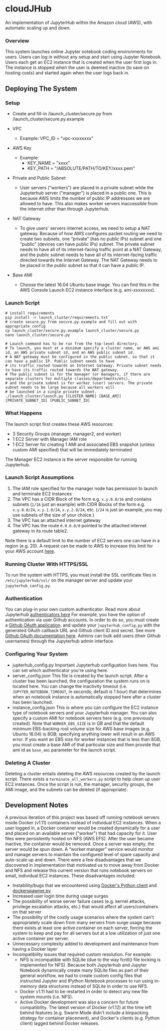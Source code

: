 cloudJHub
=======================
An implementation of JupyterHub within the Amazon cloud (AWS), with automatic scaling up and down.

### Overview ###

This system launches online Jupyter notebook coding environments for users. Users can log in without any setup and
start using Jupyter Notebook. Users each get an EC2 instance that is created when the user first logs in. The instance
is stopped when the user is deemed inactive (to save on hosting costs) and started again when the user logs back in.

Deploying The System
-----------------------------------
### Setup ###

- Create and fill-in /launch_cluster/secure.py from /launch_cluster/secure.py.example

- VPC
  - Example: VPC_ID = "vpc-xxxxxxxx"

- AWS Key
  - Example:
     - KEY_NAME = "xxxx"
     - KEY_PATH = "/ABSOLUTE/PATH/TO/KEY/xxxx.pem"

- Private and Public Subnet
  - User servers ("workers") are placed in a private subnet while the Jupyterhub server ("manager") is placed in a public 
one. This is because AWS limits the number of public IP addressses we are allowed to have. This also makes worker servers 
inaccessible from the internet other than through Jupyterhub.

- NAT Gateway
  - To give users' servers internet access, we need to setup a NAT gateway. Because of how AWS configures packet routing 
we need to create two subnets, one “private” (has no public IPs) subnet and  one “public” (devices can have public IPs) subnet. 
The private subnet needs to have all of its internet-facing traffic point at a NAT Gateway, and the public subnet needs to 
have all of its internet-facing traffic directed towards the Internet Gateway. The NAT Gateway needs to be placed in the 
public subnet so that it can have a public IP.

- Base AMI
  - Choose the latest 16.04 Ubuntu base image. You can find this in the AWS Console Launch EC2 instance interface (e.g. ami-xxxxxxxx).

### Launch Script ###
```
# install requirements
pip install -r launch_cluster/requirements.txt`
# create secure.py from secure.py.example and fill out with appropriate config
cp launch_cluster/secure.py.example launch_cluster/secure.py
nano launch_cluster/secure.py

# Launch command has to be run from the top-level directory.
# To launch, you must at a minimum specify a cluster name, an AWS ami id, an AWS private subnet id, and an AWS public subnet id.
# A NAT gateway must be configured in the public subnet, so that it can have a public IP. Public subnet needs to have
# its traffic routed towards an Internet Gateway. Private subnet needs to have its traffic routed towards the NAT gateway.
# The public subnet is for the manager (or managers, if there are separate clusters for multiple classes/departments/etc),
# and the private subnet is for worker (user) servers. The private subnet needs to be large because all workers will
# be launched in a single private subnet.
./launch_cluster/launch.py [CLUSTER_NAME] [BASE_AMI] [PRIVATE_SUBNET_ID] [PUBLIC_SUBNET_ID]

```

### What Happens ###
The launch script first creates these AWS resources:

* 3 Security Groups (manager, manager2, and worker)
* 1 EC2 Server with Manager IAM role
* 1 EC2 Server for creating 1 AMI and associated EBS snapshot (unless custom AMI specified) that will be immediately terminated

The Manager EC2 instance is the server responsible for running Jupyterhub.

### Launch Script Assumptions ###
1. The IAM role specified for the manager node has permission to launch and terminate EC2 instances
2. The VPC has a CIDR Block of the form e.g. `x.y.0.0/16` and contains subnets (`1/16` just an example)
with CIDR Blocks of the form e.g. `x.y.0.0/24`, `x.y.1.0/24`, `x.y.2.0/24`, etc. (`/24` is just an example,
you may use subnets of the size of your choice.)
3. The VPC has an attached internet gateway
4. The VPC has the route `0.0.0.0/0` pointed to the attached internet gateway
in its route table2.

Note there is a default limit to the number of EC2 servers one can have in a region (e.g. 20). A request can be made to AWS
to increase this limit for your AWS account [here](http://docs.aws.amazon.com/general/latest/gr/aws_service_limits.html).

### Running Cluster With HTTPS/SSL ###
To run the system with HTTPS, you must install the SSL certificate files in `/etc/jupyterhub/ssl/` on the manager server and
update your `jupyterhub_config.py`.

### Authentication ###
You can plug-in your own custom authenticator. Read more about Jupyterhub [authenticators here](http://jupyterhub.readthedocs.io/en/latest/authenticators.html)
For example, you have the option of authentication via user Github accounts. In order to do so,
you must create a [Github OAuth application](https://github.com/settings/applications/new>).
and update your `jupyterhub_config.py` with the generated OAuth callback URL and Github client ID and secret.
See more [Github OAuth documentation here](https://github.com/jupyterhub/oauthenticator/blob/master/README.md).
Admins can bulk add users (their Github usernames) through the Jupyterhub admin interface. 

### Configuring Your System ###
- jupterhub_config.py
Important Jupyterhub configuation lives here. You can set which authenticator you're using here.
- server_config.json
This file is created by the launch script. After a cluster has been launched, the configuration the system runs on is located here.
You can change the inactivity timeout (i.e. `JUPYTER_NOTEBOOK_TIMEOUT`, in seconds; default is 1 hour) that determines
when an notebook instance is automatically stopped here after a cluster has been launched.
- instance_config.json
This is where you can configure the EC2 instance type of notebook servers and your Jupyterhub manager. You can also
specify a custom AMI for notebook servers here (e.g. one previously created). Note that `WORKER_EBS_SIZE` is in GB
and that the default minimum EBS-backing root volume size for AWS base images (e.g. Ubuntu 16.04) is 8GB;
specifying anything lower will result in an AWS error. If you want an EBS size for worker instances that is less than
8GB, you must create a base AMI of that particular size and then provide that ami id as `base_ami` parameter for the
launch script.

### Deleting A Cluster ###
Deleting a cluster entails deleting the AWS resources created by the launch script. There exists a `terminate_all_workers.py` script to
help clean up user EC2 instances. Once the script is run, the manager, security groups, the AMI image, and the subnets can be
deleted (if appropriate).

Development Notes
-----------------------------------
A previous iteration of this project was based off running notebook servers inside Docker (v1.11) containers instead
of individual EC2 instances. When a user logged in, a Docker container would be created dynamically for a user and placed
on an available server ("worker") that had capacity for it. User files were persistently hosted on NFS (AWS EFS). After the user
became inactive, the container would be removed. Once a server was empty, the server would be spun down. A “worker manager”
service would monitor and manage servers to maintain the configured level of spare capacity and auto-scale up and down.
There were a few disadvantages that we discovered in implementation that motivated us to move away from Docker and NFS and release
this current version that runs notebook servers on small, individual EC2 instances. These disadvantages included:
- Instability/bugs that we encountered using [Docker's Python client](https://github.com/docker/docker-py) and
[dockerspawner.py](https://github.com/jupyterhub/dockerspawner)
- Increased user login time during usage surges
- The possibility of worse server failure cases (e.g. kernel attacks, privilege escalation attacks, etc.) that would
affect all users/containers on that server
- The possibility of the costly usage scenarios where the system can't appropriately scale down from many servers from surge
usage because there exists at least one active container on each server, forcing the system to keep and pay for all servers
but at a low utilization of just one active container per server.
- Unnecessary complexity added to development and maintenance from having a Docker layer
- Incompatibility issues that required custom resolution. For example: 
    - NFS is incompatible with SQLite (due to the way fcntl() file locking is implemented for NFS). Because both Jupyterhub and Jupyter Notebook dynamically create
many SQLite files as part of their general workflow, we had to create custom config files that instructed Jupyter and IPython Notebook processes to run using in-memory data structures
instead of SQLite in order to use NFS. 
    - Docker v1.11 had to be restarted in order to detect any new file system mounts (i.e. NFS). 
    - Active Docker development was also a concern for future compatibility. The latest version of Docker (v1.12) at the time left behind features (e.g. Swarm Mode didn't include a binpacking
strategy for container placement), and Docker's clients (e.g. Python client) lagged behind Docker releases.

